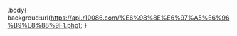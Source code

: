 .body{
            backgroud:url(https://api.r10086.com/%E6%98%8E%E6%97%A5%E6%96%B9%E8%88%9F1.php);
}
 
